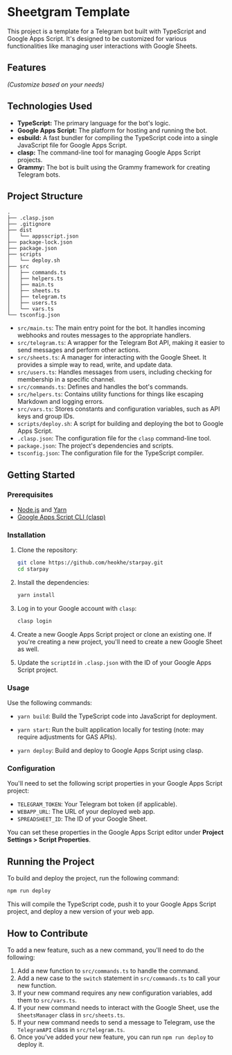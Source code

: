 # Sheetgram Template

This project is a template for a Telegram bot built with TypeScript and Google Apps Script. It's designed to be customized for various functionalities like managing user interactions with Google Sheets.

## Features
*(Customize based on your needs)*

## Technologies Used

*   **TypeScript:** The primary language for the bot's logic.
*   **Google Apps Script:** The platform for hosting and running the bot.
*   **esbuild:** A fast bundler for compiling the TypeScript code into a single JavaScript file for Google Apps Script.
*   **clasp:** The command-line tool for managing Google Apps Script projects.
*   **Grammy:** The bot is built using the Grammy framework for creating Telegram bots.

## Project Structure

```
.
├── .clasp.json
├── .gitignore
├── dist
│   └── appsscript.json
├── package-lock.json
├── package.json
├── scripts
│   └── deploy.sh
├── src
│   ├── commands.ts
│   ├── helpers.ts
│   ├── main.ts
│   ├── sheets.ts
│   ├── telegram.ts
│   ├── users.ts
│   └── vars.ts
└── tsconfig.json
```

*   `src/main.ts`: The main entry point for the bot. It handles incoming webhooks and routes messages to the appropriate handlers.
*   `src/telegram.ts`: A wrapper for the Telegram Bot API, making it easier to send messages and perform other actions.
*   `src/sheets.ts`: A manager for interacting with the Google Sheet. It provides a simple way to read, write, and update data.
*   `src/users.ts`: Handles messages from users, including checking for membership in a specific channel.
*   `src/commands.ts`: Defines and handles the bot's commands.
*   `src/helpers.ts`: Contains utility functions for things like escaping Markdown and logging errors.
*   `src/vars.ts`: Stores constants and configuration variables, such as API keys and group IDs.
*   `scripts/deploy.sh`: A script for building and deploying the bot to Google Apps Script.
*   `.clasp.json`: The configuration file for the `clasp` command-line tool.
*   `package.json`: The project's dependencies and scripts.
*   `tsconfig.json`: The configuration file for the TypeScript compiler.

## Getting Started

### Prerequisites

*   [Node.js](https://nodejs.org/) and [Yarn](https://yarnpkg.com/)
*   [Google Apps Script CLI (clasp)](https://github.com/google/clasp)

### Installation

1.  Clone the repository:

    ```bash
    git clone https://github.com/heokhe/starpay.git
    cd starpay
    ```

2.  Install the dependencies:

    ```bash
    yarn install
    ```

3.  Log in to your Google account with `clasp`:

    ```bash
    clasp login
    ```

4.  Create a new Google Apps Script project or clone an existing one. If you're creating a new project, you'll need to create a new Google Sheet as well.

5.  Update the `scriptId` in `.clasp.json` with the ID of your Google Apps Script project.

### Usage

Use the following commands:

- `yarn build`: Build the TypeScript code into JavaScript for deployment.

- `yarn start`: Run the built application locally for testing (note: may require adjustments for GAS APIs).

- `yarn deploy`: Build and deploy to Google Apps Script using clasp.

### Configuration

You'll need to set the following script properties in your Google Apps Script project:

*   `TELEGRAM_TOKEN`: Your Telegram bot token (if applicable).
*   `WEBAPP_URL`: The URL of your deployed web app.
*   `SPREADSHEET_ID`: The ID of your Google Sheet.

You can set these properties in the Google Apps Script editor under **Project Settings > Script Properties**.

## Running the Project

To build and deploy the project, run the following command:

```bash
npm run deploy
```

This will compile the TypeScript code, push it to your Google Apps Script project, and deploy a new version of your web app.

## How to Contribute

To add a new feature, such as a new command, you'll need to do the following:

1.  Add a new function to `src/commands.ts` to handle the command.
2.  Add a new case to the `switch` statement in `src/commands.ts` to call your new function.
3.  If your new command requires any new configuration variables, add them to `src/vars.ts`.
4.  If your new command needs to interact with the Google Sheet, use the `SheetsManager` class in `src/sheets.ts`.
5.  If your new command needs to send a message to Telegram, use the `TelegramAPI` class in `src/telegram.ts`.
6.  Once you've added your new feature, you can run `npm run deploy` to deploy it.
